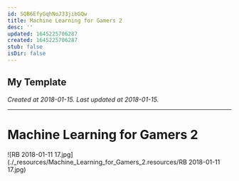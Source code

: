 ```yaml
---
id: SQB6EfyGqhNoJ33jibGQw
title: Machine Learning for Gamers 2
desc: ''
updated: 1645225706287
created: 1645225706287
stub: false
isDir: false
---
```

My Template
---

_Created at 2018-01-15._
_Last updated at 2018-01-15._




---

# Machine Learning for Gamers 2


![RB 2018-01-11 17.jpg](./_resources/Machine_Learning_for_Gamers_2.resources/RB 2018-01-11 17.jpg)

